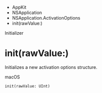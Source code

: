 

- AppKit
- NSApplication
- NSApplication.ActivationOptions
-  init(rawValue:) 

Initializer

# init(rawValue:)

Initializes a new activation options structure.

macOS

``` source
init(rawValue: UInt)
```

